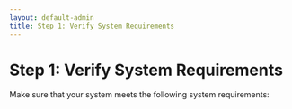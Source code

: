 ```yaml
---
layout: default-admin
title: Step 1: Verify System Requirements
---
```


# Step 1: Verify System Requirements
Make sure that your system meets the following system requirements:


